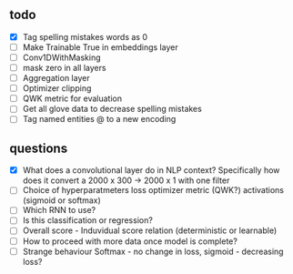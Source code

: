 ## todo
- [x] Tag spelling mistakes words as 0
- [ ] Make Trainable True in embeddings layer
- [ ] Conv1DWithMasking
- [ ] mask zero in all layers
- [ ] Aggregation layer
- [ ] Optimizer clipping
- [ ] QWK metric for evaluation
- [ ] Get all glove data to decrease spelling mistakes
- [ ] Tag named entities @ to a new encoding

## questions

- [x] What does a convolutional layer do in NLP context? Specifically how does it convert a 2000 x 300 -> 2000 x 1 with one filter
- [ ] Choice of hyperparatmeters loss optimizer metric (QWK?) activations (sigmoid or softmax)
- [ ] Which RNN to use?
- [ ] Is this classification or regression?
- [ ] Overall score - Induvidual score relation (deterministic or learnable)
- [ ] How to proceed with more data once model is complete?
- [ ] Strange behaviour Softmax - no change in loss, sigmoid - decreasing loss?
